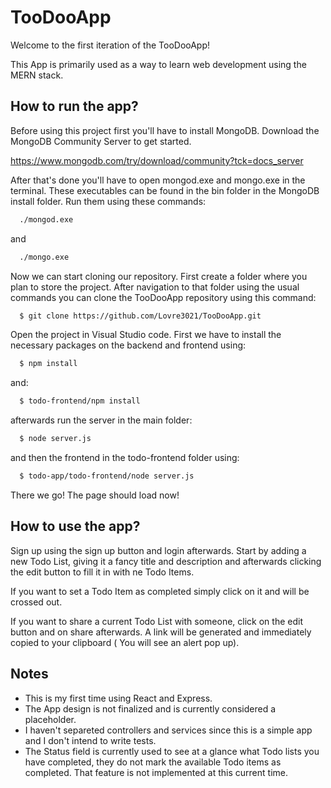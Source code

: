 
# TooDooApp

Welcome to the first iteration of the TooDooApp!

This App is primarily used as a way to learn web development using the MERN stack.




## How to run the app?

Before using this project first you'll have to install MongoDB. Download the MongoDB Community Server to get started.

https://www.mongodb.com/try/download/community?tck=docs_server

After that's done you'll have to open mongod.exe and mongo.exe in the terminal. These executables can be found in the bin folder in the MongoDB install folder. Run them using these commands: 

```bash
  ./mongod.exe
```
and

```bash
  ./mongo.exe
```
Now we can start cloning our repository. First create a folder where you plan to store the project. After navigation to that folder using the usual commands you can clone the TooDooApp repository using this command:

```bash
  $ git clone https://github.com/Lovre3021/TooDooApp.git
```
Open the project in Visual Studio code. First we have to install the necessary packages on the backend and frontend using:

```bash
  $ npm install
```
and:

```bash
  $ todo-frontend/npm install
```

afterwards run the server in the main folder:

```bash
  $ node server.js
```
and then the frontend in the todo-frontend folder using:

```bash
  $ todo-app/todo-frontend/node server.js
```

There we go! The page should load now!


## How to use the app?
Sign up using the sign up button and login afterwards. Start by adding a new Todo List, giving it a fancy title and description and afterwards clicking the edit button to fill it in with ne Todo Items.

If you want to set a Todo Item as completed simply click on it and will be crossed out.

If you want to share a current Todo List with someone, click on the edit button and on share afterwards. A link will be generated and immediately copied to your clipboard ( You will see an alert pop up).
## Notes

* This is my first time using React and Express.
* The App design is not finalized and is currently considered a placeholder.
* I haven't separeted controllers and services since this is a simple app and I don't intend to write tests.
* The Status field is currently used to see at a glance what Todo lists you have completed, they do not mark the available Todo items as completed. That feature is not implemented at this current time.
